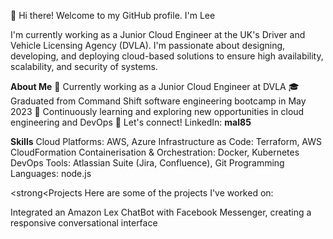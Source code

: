 👋 Hi there! Welcome to my GitHub profile. I'm Lee 

I'm currently working as a Junior Cloud Engineer at the UK's Driver and Vehicle Licensing Agency (DVLA). I'm passionate about designing, developing, and deploying cloud-based solutions to ensure high availability, scalability, and security of systems.

<strong>About Me</strong>
💼 Currently working as a Junior Cloud Engineer at DVLA
🎓 Graduated from Command Shift software engineering bootcamp in May 2023
🌱 Continuously learning and exploring new opportunities in cloud engineering and DevOps
💬 Let's connect! LinkedIn: <strong>mal85</strong>

<strong>Skills</strong>
Cloud Platforms: AWS, Azure
Infrastructure as Code: Terraform, AWS CloudFormation
Containerisation & Orchestration: Docker, Kubernetes
DevOps Tools: Atlassian Suite (Jira, Confluence), Git
Programming Languages: node.js

<strong<Projects</strong>
Here are some of the projects I've worked on:

Integrated an Amazon Lex ChatBot with Facebook Messenger, creating a responsive conversational interface
